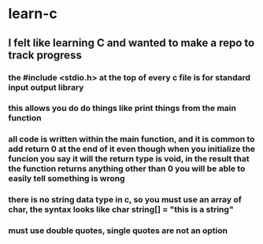 # learn-c
## I felt like learning C and wanted to make a repo to track progress

### the #include <stdio.h> at the top of every c file is for standard input output library
### this allows you do do things like print things from the main function



### all code is written within the main function, and it is common to add return 0 at the end of it even though when you initialize the funcion you say it will the return type is void, in the result that the function returns anything other than 0 you will be able to easily tell something is wrong


### there is no string data type in c, so you must use an array of char, the syntax looks like char string[] = "this is a string"
### must use double quotes, single quotes are not an option
